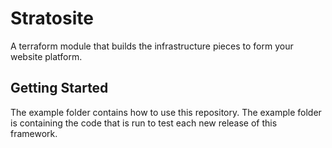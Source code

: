 # Stratosite
A terraform module that builds the infrastructure pieces to form your website platform.

## Getting Started
The example folder contains how to use this repository.
The example folder is containing the code that is run to test each new release of this framework.
